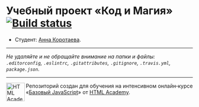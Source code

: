 # Учебный проект «Код и Магия» [![Build status][travis-image]][travis-url]

* Студент: [Анна Коротаева](https://up.htmlacademy.ru/javascript/9/user/64388).

---

_Не удаляйте и не обращайте внимание на папки и файлы:_<br>
_`.editorconfig`, `.eslintrc`, `.gitattributes`, `.gitignore`, `.travis.yml`, `package.json`._

---

<a href="https://htmlacademy.ru/intensive/javascript"><img align="left" width="50" height="50" title="HTML Academy" src="https://up.htmlacademy.ru/static/img/intensive/javascript/logo-for-github.svg"></a>

Репозиторий создан для обучения на интенсивном онлайн‑курсе «[Базовый JavaScript](https://htmlacademy.ru/intensive/javascript)» от [HTML Academy](https://htmlacademy.ru).

[travis-image]: https://travis-ci.org/htmlacademy-javascript/64388-code-and-magick.svg?branch=master
[travis-url]: https://travis-ci.org/htmlacademy-javascript/64388-code-and-magick
